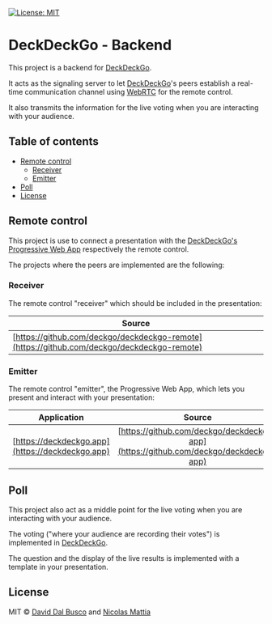 [![License: MIT](https://img.shields.io/badge/License-MIT-blue.svg)](https://github.com/deckgo/deckdeckgo/blob/main/backend/LICENSE)

# DeckDeckGo - Backend

This project is a backend for [DeckDeckGo].

It acts as the signaling server to let [DeckDeckGo]'s peers establish a real-time communication channel using [WebRTC](https://webrtc.org) for the remote control.

It also transmits the information for the live voting when you are interacting with your audience.

## Table of contents

- [Remote control](#remote-control)
  - [Receiver](#receiver)
  - [Emitter](#emitter)
- [Poll](#poll)
- [License](#license)

## Remote control

This project is use to connect a presentation with the [DeckDeckGo's Progressive Web App](https://deckdeckgo.app) respectively the remote control.

The projects where the peers are implemented are the following:

### Receiver

The remote control "receiver" which should be included in the presentation:

| Source                                                                                     |
| ------------------------------------------------------------------------------------------ |
| [https://github.com/deckgo/deckdeckgo-remote](https://github.com/deckgo/deckdeckgo-remote) |

### Emitter

The remote control "emitter", the Progressive Web App, which lets you present and interact with your presentation:

| Application                                      |                                        Source                                        |
| ------------------------------------------------ | :----------------------------------------------------------------------------------: |
| [https://deckdeckgo.app](https://deckdeckgo.app) | [https://github.com/deckgo/deckdeckgo-app](https://github.com/deckgo/deckdeckgo-app) |

## Poll

This project also act as a middle point for the live voting when you are interacting with your audience.

The voting ("where your audience are recording their votes") is implemented in [DeckDeckGo].

The question and the display of the live results is implemented with a template in your presentation.

## License

MIT © [David Dal Busco](mailto:david.dalbusco@outlook.com) and [Nicolas Mattia](mailto:nicolas@nmattia.com)

[deckdeckgo]: https://deckdeckgo.com
